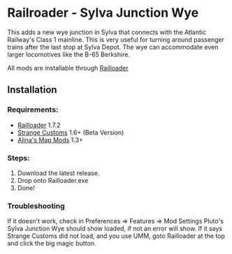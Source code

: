 # Railroader - Sylva Junction Wye

This adds a new wye junction in Sylva that connects with the Atlantic Railway's Class 1 mainline. This is very useful for turning around passenger trains after the last stop at Sylva Depot. The wye can accommodate even larger locomotives like the B-65 Berkshire.

All mods are installable through [Railloader](https://railroader.stelltis.ch/)

## Installation

### Requirements:
- [Railloader](https://railroader.stelltis.ch/) 1.7.2
- [Strange Customs](https://railroader.stelltis.ch/mods/strange-customs) 1.6+ (Beta Version)
- [Alina's Map Mods](https://railroader.alinanova.dev/) 1.3+

### Steps:

1. Download the latest release.
2. Drop onto Railloader.exe
3. Done!

### Troubleshooting

If it doesn't work, check in Preferences => Features => Mod Settings
Pluto's Sylva Junction Wye should show loaded, if not an error will show. If it says Strange Customs did not load, and you use UMM, goto Railloader at the top and click the big magic button.
